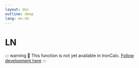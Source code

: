 ```yaml
---
layout: doc
outline: deep
lang: en-US
---
```


# LN

::: warning
🚧 This function is not yet available in IronCalc.
[Follow development here](https://github.com/ironcalc/IronCalc/labels/Functions)
:::